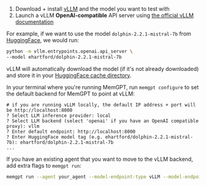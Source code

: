 1. Download + install [vLLM](https://docs.vllm.ai/en/latest/getting_started/installation.html) and the model you want to test with
2. Launch a vLLM **OpenAI-compatible** API server using [the official vLLM documentation](https://docs.vllm.ai/en/latest/getting_started/quickstart.html)


For example, if we want to use the model `dolphin-2.2.1-mistral-7b` from [HuggingFace](https://huggingface.co/ehartford/dolphin-2.2.1-mistral-7b), we would run:
```sh
python -m vllm.entrypoints.openai.api_server \
--model ehartford/dolphin-2.2.1-mistral-7b
```

vLLM will automatically download the model (if it's not already downloaded) and store it in your [HuggingFace cache directory](https://huggingface.co/docs/datasets/cache).

In your terminal where you're running MemGPT, run `memgpt configure` to set the default backend for MemGPT to point at vLLM:
```
# if you are running vLLM locally, the default IP address + port will be http://localhost:8000
? Select LLM inference provider: local
? Select LLM backend (select 'openai' if you have an OpenAI compatible proxy): vllm
? Enter default endpoint: http://localhost:8000
? Enter HuggingFace model tag (e.g. ehartford/dolphin-2.2.1-mistral-7b): ehartford/dolphin-2.2.1-mistral-7b
...
```

If you have an existing agent that you want to move to the vLLM backend, add extra flags to `memgpt run`:
```sh
memgpt run --agent your_agent --model-endpoint-type vLLM --model-endpoint http://localhost:8000
```
